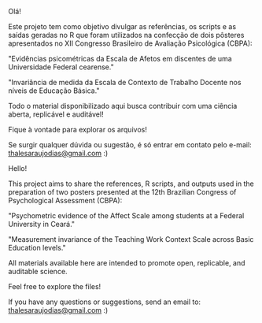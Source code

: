 Olá!

Este projeto tem como objetivo divulgar as referências, os scripts e as saídas geradas no R que foram utilizados na confecção de dois pôsteres apresentados no XII Congresso Brasileiro de Avaliação Psicológica (CBPA):

"Evidências psicométricas da Escala de Afetos em discentes de uma Universidade Federal cearense."

"Invariância de medida da Escala de Contexto de Trabalho Docente nos níveis de Educação Básica."

Todo o material disponibilizado aqui busca contribuir com uma ciência aberta, replicável e auditável!

Fique à vontade para explorar os arquivos!

Se surgir qualquer dúvida ou sugestão, é só entrar em contato pelo e-mail: thalesaraujodias@gmail.com :)

Hello!

This project aims to share the references, R scripts, and outputs used in the preparation of two posters presented at the 12th Brazilian Congress of Psychological Assessment (CBPA):

"Psychometric evidence of the Affect Scale among students at a Federal University in Ceará."

"Measurement invariance of the Teaching Work Context Scale across Basic Education levels."

All materials available here are intended to promote open, replicable, and auditable science.

Feel free to explore the files!

If you have any questions or suggestions, send an email to: thalesaraujodias@gmail.com :)
